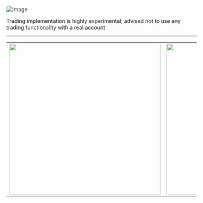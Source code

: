 
![image](https://github.com/akenshaw/iced-trade/assets/63060680/705d7fc4-10b5-452a-ad73-c1d9301980b7)

Trading implementation is highly experimental; advised not to use any trading functionality with a real account
***
<table>
  <tr>
    <td valign="top"><img src="https://github.com/akenshaw/iced-trade/assets/63060680/664c56bd-cd2c-4f6e-838f-924089046f4b" height="400"></td>
    <td valign="top"><img src="https://github.com/akenshaw/iced-trade/assets/63060680/e7b55751-b547-4548-ac95-5348c6c60385" height="400"></td>
  </tr>
</table>
